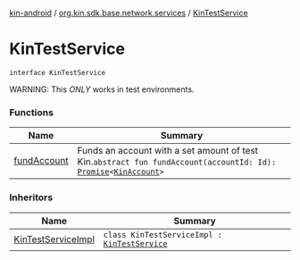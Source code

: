 [kin-android](../../index.md) / [org.kin.sdk.base.network.services](../index.md) / [KinTestService](./index.md)

# KinTestService

`interface KinTestService`

WARNING: This *ONLY* works in test environments.

### Functions

| Name | Summary |
|---|---|
| [fundAccount](fund-account.md) | Funds an account with a set amount of test Kin.`abstract fun fundAccount(accountId: Id): `[`Promise`](../../org.kin.sdk.base.tools/-promise/index.md)`<`[`KinAccount`](../../org.kin.sdk.base.models/-kin-account/index.md)`>` |

### Inheritors

| Name | Summary |
|---|---|
| [KinTestServiceImpl](../-kin-test-service-impl/index.md) | `class KinTestServiceImpl : `[`KinTestService`](./index.md) |
